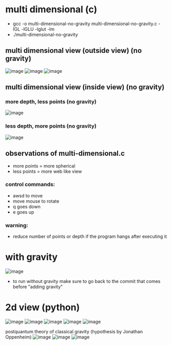 # multi dimensional (c)
- gcc -o multi-dimensional-no-gravity multi-dimensional-no-gravity.c -lGL -lGLU -lglut -lm
- ./multi-dimensional-no-gravity

## multi dimensional view (outside view) (no gravity)
![image](https://github.com/mmtmn/zero-dimension-least-resistance-principle-universe-experiment/assets/42742390/e2804a69-54c1-4086-8492-6f29a843d55e)
![image](https://github.com/mmtmn/zero-dimension-least-resistance-principle-universe-experiment/assets/42742390/971f8550-9e4a-4b1a-a417-9c7892b0e6bc)
![image](https://github.com/mmtmn/zero-dimension-least-resistance-principle-universe-experiment/assets/42742390/fe63eb0d-d32d-442f-9ba2-9a5bb9254e17)

## multi dimensional view (inside view) (no gravity)


### more depth, less points (no gravity)


![image](https://github.com/mmtmn/zero-dimension-least-resistance-principle-universe-experiment/assets/42742390/f6b24ee4-ac0b-4a4a-86a6-03112936adbf)


### less depth, more points (no gravity)


![image](https://github.com/mmtmn/zero-dimension-least-resistance-principle-universe-experiment/assets/42742390/effa6459-16e3-43d2-9072-af338edd1c28)


## observations of multi-dimensional.c
- more points = more spherical
- less points = more web like view


### control commands:
- awsd to move
- move mouse to rotate
- q goes down
- e goes up


### warning:
- reduce number of points or depth if the program hangs after executing it


# with gravity
![image](https://github.com/mmtmn/zero-dimension-least-resistance-principle-universe-experiment/assets/42742390/df021ac3-9e75-47a7-aab8-ff7f59d2936e)
- to run without gravity make sure to go back to the commit that comes before "adding gravity"




# 2d view (python)
![image](https://github.com/mmtmn/zero-dimension-least-resistance-principle-universe-experiment/assets/42742390/dd95bbf7-b2dc-4d2e-ab04-9cb548d440bf)
![image](https://github.com/mmtmn/zero-dimension-least-resistance-principle-universe-experiment/assets/42742390/788cbaaa-8e58-4cda-b0d9-2c20d2bdc7a4)
![image](https://github.com/mmtmn/zero-dimension-least-resistance-principle-universe-experiment/assets/42742390/72b45162-2ee7-43ac-b167-69d97bdb6623)
![image](https://github.com/mmtmn/zero-dimension-least-resistance-principle-universe-experiment/assets/42742390/e74f02fe-47b0-4fbc-b09d-3db2ea13cc20)
![image](https://github.com/mmtmn/zero-dimension-least-resistance-principle-universe-experiment/assets/42742390/6c2b53e7-2e78-4eb5-b961-5473b5026084)



postquantum theory of classical gravity (hypothesis by Jonathan Oppenheim)
![image](https://github.com/mmtmn/zero-dimension-least-resistance-principle-universe-experiment/assets/42742390/cc71a6a8-349f-4506-9e78-4cd50a54caef)
![image](https://github.com/mmtmn/zero-dimension-least-resistance-principle-universe-experiment/assets/42742390/e0502482-06ed-40a5-8b43-68372709c096)
![image](https://github.com/mmtmn/zero-dimension-least-resistance-principle-universe-experiment/assets/42742390/0845cb6f-8acf-4fa6-a6e8-a924dcc42b37)

